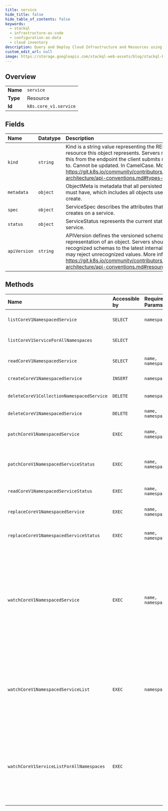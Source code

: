 ```yaml
---
title: service
hide_title: false
hide_table_of_contents: false
keywords:
  - stackql
  - infrastructure-as-code
  - configuration-as-data
  - cloud inventory
description: Query and Deploy Cloud Infrastructure and Resources using SQL
custom_edit_url: null
image: https://storage.googleapis.com/stackql-web-assets/blog/stackql-blog-post-featured-image.png
---
```

  
    

## Overview
<table><tbody>
<tr><td><b>Name</b></td><td><code>service</code></td></tr>
<tr><td><b>Type</b></td><td>Resource</td></tr>
<tr><td><b>Id</b></td><td><code>k8s.core_v1.service</code></td></tr>
</tbody></table>

## Fields
| Name | Datatype | Description |
|:-----|:---------|:------------|
| `kind` | `string` | Kind is a string value representing the REST resource this object represents. Servers may infer this from the endpoint the client submits requests to. Cannot be updated. In CamelCase. More info: https://git.k8s.io/community/contributors/devel/sig-architecture/api-conventions.md#types-kinds |
| `metadata` | `object` | ObjectMeta is metadata that all persisted resources must have, which includes all objects users must create. |
| `spec` | `object` | ServiceSpec describes the attributes that a user creates on a service. |
| `status` | `object` | ServiceStatus represents the current status of a service. |
| `apiVersion` | `string` | APIVersion defines the versioned schema of this representation of an object. Servers should convert recognized schemas to the latest internal value, and may reject unrecognized values. More info: https://git.k8s.io/community/contributors/devel/sig-architecture/api-conventions.md#resources |
## Methods
| Name | Accessible by | Required Params | Description |
|:-----|:--------------|:----------------|:------------|
| `listCoreV1NamespacedService` | `SELECT` | `namespace` | list or watch objects of kind Service |
| `listCoreV1ServiceForAllNamespaces` | `SELECT` |  | list or watch objects of kind Service |
| `readCoreV1NamespacedService` | `SELECT` | `name, namespace` | read the specified Service |
| `createCoreV1NamespacedService` | `INSERT` | `namespace` | create a Service |
| `deleteCoreV1CollectionNamespacedService` | `DELETE` | `namespace` | delete collection of Service |
| `deleteCoreV1NamespacedService` | `DELETE` | `name, namespace` | delete a Service |
| `patchCoreV1NamespacedService` | `EXEC` | `name, namespace` | partially update the specified Service |
| `patchCoreV1NamespacedServiceStatus` | `EXEC` | `name, namespace` | partially update status of the specified Service |
| `readCoreV1NamespacedServiceStatus` | `EXEC` | `name, namespace` | read status of the specified Service |
| `replaceCoreV1NamespacedService` | `EXEC` | `name, namespace` | replace the specified Service |
| `replaceCoreV1NamespacedServiceStatus` | `EXEC` | `name, namespace` | replace status of the specified Service |
| `watchCoreV1NamespacedService` | `EXEC` | `name, namespace` | watch changes to an object of kind Service. deprecated: use the 'watch' parameter with a list operation instead, filtered to a single item with the 'fieldSelector' parameter. |
| `watchCoreV1NamespacedServiceList` | `EXEC` | `namespace` | watch individual changes to a list of Service. deprecated: use the 'watch' parameter with a list operation instead. |
| `watchCoreV1ServiceListForAllNamespaces` | `EXEC` |  | watch individual changes to a list of Service. deprecated: use the 'watch' parameter with a list operation instead. |
